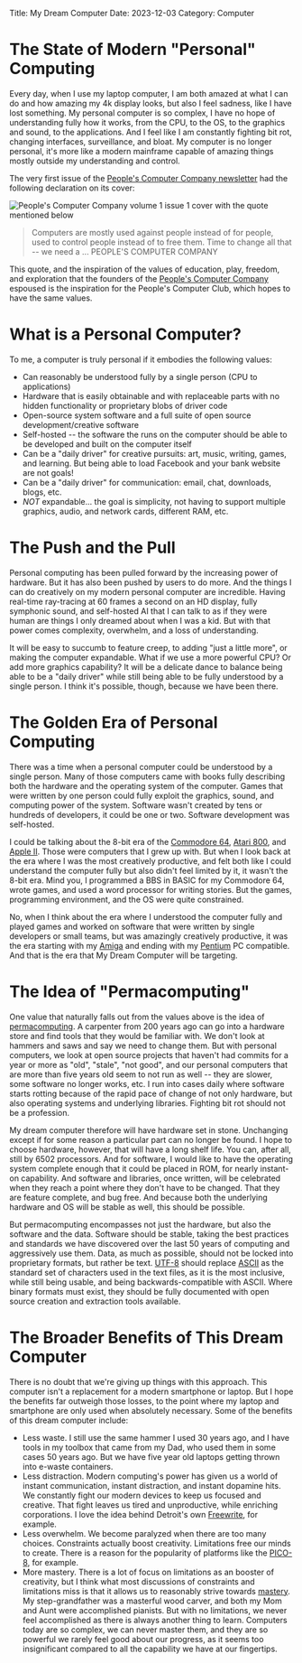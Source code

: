 Title: My Dream Computer
Date: 2023-12-03
Category: Computer

# The State of Modern "Personal" Computing
Every day, when I use my laptop computer, I am both amazed at what I can do and how amazing my 4k display looks, but also I feel sadness, like I have lost something. My personal computer is so complex, I have no hope of understanding fully how it works, from the CPU, to the OS, to the graphics and sound, to the applications. And I feel like I am constantly fighting bit rot, changing interfaces, surveillance, and bloat. My computer is no longer personal, it's more like a modern mainframe capable of amazing things mostly outside my understanding and control. 

The very first issue of the [People's Computer Company newsletter](https://archive.org/details/DigiBarnPeoplesComputerCompanyVol1No1Oct1972/mode/2up) had the following declaration on its cover:

![People's Computer Company volume 1 issue 1 cover with the quote mentioned below]({static}/images/1972-10-PCC-cover-small.jpg)

>Computers are mostly
>    used against people instead of for people,
>    used to control people instead of to free them.
>        Time to change all that --
>            we need a ...
>PEOPLE'S COMPUTER COMPANY

This quote, and the inspiration of the values of education, play, freedom, and exploration that the founders of the [People's Computer Company](https://en.wikipedia.org/wiki/People%27s_Computer_Company) espoused is the inspiration for the People's Computer Club, which hopes to have the same values.

# What is a Personal Computer?
To me, a computer is truly personal if it embodies the following values:

- Can reasonably be understood fully by a single person (CPU to applications)
- Hardware that is easily obtainable and with replaceable parts with no hidden functionality or proprietary blobs of driver code
- Open-source system software and a full suite of open source development/creative software
- Self-hosted -- the software the runs on the computer should be able to be developed and built on the computer itself
- Can be a "daily driver" for creative pursuits: art, music, writing, games, and learning. But being able to load Facebook and your bank website are not goals!
- Can be a "daily driver" for communication: email, chat, downloads, blogs, etc.
- *NOT* expandable... the goal is simplicity, not having to support multiple graphics, audio, and network cards, different RAM, etc.
    
# The Push and the Pull
Personal computing has been pulled forward by the increasing power of hardware. But it has also been pushed by users to do more. And the things I can do creatively on my modern personal computer are incredible. Having real-time ray-tracing at 60 frames a second on an HD display, fully symphonic sound, and self-hosted AI that I can talk to as if they were human are things I only dreamed about when I was a kid. But with that power comes complexity, overwhelm, and a loss of understanding.

It will be easy to succumb to feature creep, to adding "just a little more", or making the computer expandable. What if we use a more powerful CPU? Or add more graphics capability? It will be a delicate dance to balance being able to be a "daily driver" while still being able to be fully understood by a single person. I think it's possible, though, because we have been there.

# The Golden Era of Personal Computing
There was a time when a personal computer could be understood by a single person. Many of those computers came with books fully describing both the hardware and the operating system of the computer. Games that were written by one person could fully exploit the graphics, sound, and computing power of the system. Software wasn't created by tens or hundreds of developers, it could be one or two. Software development was self-hosted.

I could be talking about the 8-bit era of the [Commodore 64](https://en.wikipedia.org/wiki/Commodore_64), [Atari 800](https://en.wikipedia.org/wiki/Atari_8-bit_family), and [Apple II](https://en.wikipedia.org/wiki/Apple_II). Those were computers that I grew up with. But when I look back at the era where I was the most creatively productive, and felt both like I could understand the computer fully but also didn't feel limited by it, it wasn't the 8-bit era. Mind you, I programmed a BBS in BASIC for my Commodore 64, wrote games, and used a word processor for writing stories. But the games, programming environment, and the OS were quite constrained.

No, when I think about the era where I understood the computer fully and played games and worked on software that were written by single developers or small teams, but was amazingly creatively productive, it was the era starting with my [Amiga](https://en.wikipedia.org/wiki/Amiga) and ending with my [Pentium](https://en.wikipedia.org/wiki/X86) PC compatible. And that is the era that My Dream Computer will be targeting.

# The Idea of "Permacomputing"
One value that naturally falls out from the values above is the idea of [permacomputing](https://permacomputing.net/). A carpenter from 200 years ago can go into a hardware store and find tools that they would be familiar with. We don't look at hammers and saws and say we need to change them. But with personal computers, we look at open source projects that haven't had commits for a year or more as "old", "stale", "not good", and our personal computers that are more than five years old seem to not run as well -- they are slower, some software no longer works, etc. I run into cases daily where software starts rotting because of the rapid pace of change of not only hardware, but also operating systems and underlying libraries. Fighting bit rot should not be a profession.

My dream computer therefore will have hardware set in stone. Unchanging except if for some reason a particular part can no longer be found. I hope to choose hardware, however, that will have a long shelf life. You can, after all, still by 6502 processors. And for software, I would like to have the operating system complete enough that it could be placed in ROM, for nearly instant-on capability. And software and libraries, once written, will be celebrated when they reach a point where they don't have to be changed. That they are feature complete, and bug free. And because both the underlying hardware and OS will be stable as well, this should be possible.

But permacomputing encompasses not just the hardware, but also the software and the data. Software should be stable, taking the best practices and standards we have discovered over the last 50 years of computing and aggressively use them. Data, as much as possible, should not be locked into proprietary formats, but rather be text. [UTF-8](https://en.wikipedia.org/wiki/UTF-8) should replace [ASCII](https://en.wikipedia.org/wiki/ASCII) as the standard set of characters used in the text files, as it is the most inclusive, while still being usable, and being backwards-compatible with ASCII. Where binary formats must exist, they should be fully documented with open source creation and extraction tools available. 

# The Broader Benefits of This Dream Computer
There is no doubt that we're giving up things with this approach. This computer isn't a replacement for a modern smartphone or laptop. But I hope the benefits far outweigh those losses, to the point where my laptop and smartphone are only used when absolutely necessary. Some of the benefits of this dream computer include:

- Less waste. I still use the same hammer I used 30 years ago, and I have tools in my toolbox that came from my Dad, who used them in some cases 50 years ago. But we have five year old laptops getting thrown into e-waste containers.
- Less distraction. Modern computing's power has given us a world of instant communication, instant distraction, and instant dopamine hits. We constantly fight our modern devices to keep us focused and creative. That fight leaves us tired and unproductive, while enriching corporations. I love the idea behind Detroit's own [Freewrite](https://getfreewrite.com/), for example.
- Less overwhelm. We become paralyzed when there are too many choices. Constraints actually boost creativity. Limitations free our minds to create. There is a reason for the popularity of platforms like the [PICO-8](https://www.lexaloffle.com/pico-8.php), for example.
- More mastery. There is a lot of focus on limitations as an booster of creativity, but I think what most discussions of constraints and limitations miss is that it allows us to reasonably strive towards [mastery](https://permacomputing.net/human-scale/). My step-grandfather was a masterful wood carver, and both my Mom and Aunt were accomplished pianists. But with no limitations, we never feel accomplished as there is always another thing to learn. Computers today are so complex, we can never master them, and they are so powerful we rarely feel good about our progress, as it seems too insignificant compared to all the capability we have at our fingertips.

